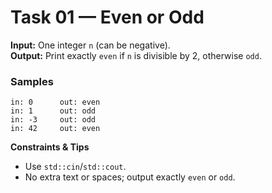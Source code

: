 
# Task 01 — Even or Odd

**Input:** One integer `n` (can be negative).  
**Output:** Print exactly `even` if `n` is divisible by 2, otherwise `odd`.

### Samples
```
in: 0      out: even
in: 1      out: odd
in: -3     out: odd
in: 42     out: even
```

**Constraints & Tips**
- Use `std::cin`/`std::cout`.
- No extra text or spaces; output exactly `even` or `odd`.
